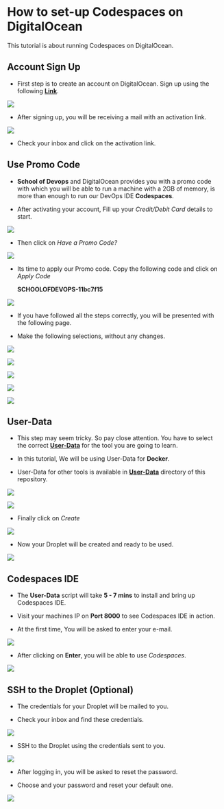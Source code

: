 # How to set-up Codespaces on DigitalOcean

This tutorial is about running Codespaces on DigitalOcean.

## Account Sign Up

* First step is to create an account on DigitalOcean.
Sign up using the following [**Link**](https://cloud.digitalocean.com/registrations/new).

![](images/01_Sign_up.jpg)

* After signing up, you will be receiving a mail with an activation link.

![](images/02_Confirm_mail.jpg)

* Check your inbox and click on the activation link.


## Use Promo Code

* **School of Devops** and DigitalOcean provides you with a promo code with which you will be able to run a machine with a 2GB of memory, is more than enough to run our DevOps IDE **Codespaces**.


* After activating your account, Fill up your *Credit/Debit Card* details to start.

![](images/03_Credit_Card.jpg)

* Then click on *Have a Promo Code?*

![](images/04_Promo.jpg)

* Its time to apply our Promo code. Copy the following code and click on *Apply Code*

    **SCHOOLOFDEVOPS-11bc7f15**

![](images/05_Applied.jpg)

* If you have followed all the steps correctly, you will be presented with the following page.

* Make the following selections, without any changes.

![](images/05_1_Sign_complete.jpg)

![](images/06_Flavor.jpg)

![](images/07_Size.jpg)

![](images/08_Block_Storage.jpg)

![](images/09_Region.jpg)

## User-Data

* This step may seem tricky. So pay close attention. You have to select the correct [**User-Data**](https://github.com/vijayboopathy/digitalocean-tuts/tree/master/User-Data) for the tool you are going to learn.

* In this tutorial, We will be using User-Data for **Docker**.

* User-Data for other tools is available in [**User-Data**](https://github.com/vijayboopathy/digitalocean-tuts/tree/master/User-Data) directory of this repository.

![](images/10_User_Data.jpg)

![](images/11_SSH_Key.jpg)

* Finally click on *Create*

![](images/14_Create.jpg)

* Now your Droplet will be created and ready to be used.

![](images/15_Launched.jpg)


## Codespaces IDE

* The **User-Data** script will take **5 - 7 mins**
to install and bring up Codespaces IDE.

* Visit your machines IP on **Port 8000** to see Codespaces IDE in action.

* At the first time, You will be asked to enter your e-mail.

![](images/19_Codespaces.jpg)

* After clicking on **Enter**, you will be able to use *Codespaces*.

![](images/21_console.gif)


## SSH to the Droplet (Optional)

* The credentials for your Droplet will be mailed to you.

* Check your inbox and find these credentials.

![](images/16_Creds.jpg)

* SSH to the Droplet using the credentials sent to you.

![](images/17_SSH.jpg)

* After logging in, you will be asked to reset the password.

* Choose and your password and reset your default one.

![](images/18_Logged.jpg)
